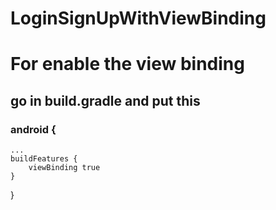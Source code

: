 # LoginSignUpWithViewBinding

# For enable the view binding 

##  go in build.gradle and put this 
### android {
    ...
    buildFeatures {
        viewBinding true
    }
}



